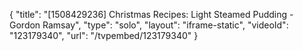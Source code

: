 {
    "title": "[1508429236] Christmas Recipes: Light Steamed Pudding - Gordon Ramsay",
    "type": "solo",
    "layout": "iframe-static",
    "videoId": "123179340",
    "url": "\/tvpembed\/123179340"
}